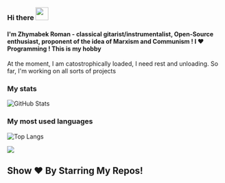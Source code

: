 ### Hi there <a target="_blank"><img src="https://media.giphy.com/media/hvRJCLFzcasrR4ia7z/giphy.gif" width="30px" style="max-width:100%;"></a> 
#### I'm Zhymabek Roman - classical gitarist/instrumentalist, Open-Source enthusiast, proponent of the idea of Marxism and Communism ! I ❤️ Programming ! This is my hobby

At the moment, I am catostrophically loaded, I need rest and unloading. So far, I'm working on all sorts of projects

### My stats
![GitHub Stats](https://github-readme-stats.vercel.app/api?username=ZhymabekRoman&show_icons=true&bg_color=000000&title_color=FFFFFF&icon_color=FFFFFF&text_color=FFFFFF)
### My most used languages
![Top Langs](https://github-readme-stats.vercel.app/api/top-langs/?username=ZhymabekRoman&layout=compact&show_icons=true&bg_color=000000&title_color=FFFFFF&icon_color=FFFFFF&text_color=FFFFFF)

![](https://komarev.com/ghpvc/?username=ZhymabekRoman&style=flat-square&color=blueviolet)
## Show ❤️ By Starring My Repos!
